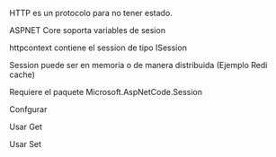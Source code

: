 HTTP es un protocolo para no tener estado.

ASPNET Core soporta variables de sesion

httpcontext contiene el session de tipo ISession

Session puede ser en memoria o de manera distribuida (Ejemplo Redi cache)

Requiere el paquete Microsoft.AspNetCode.Session

Confgurar 

Usar Get

Usar Set    
